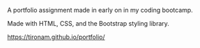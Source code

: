 A portfolio assignment made in early on in my coding bootcamp. 

Made with HTML, CSS, and the Bootstrap styling library.

 https://tironam.github.io/portfolio/
